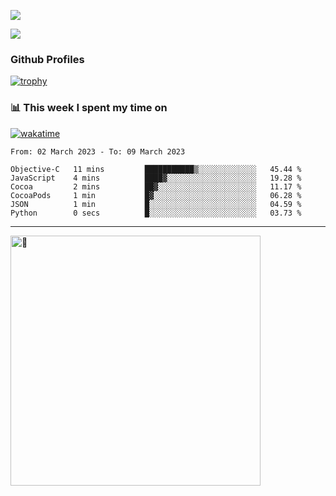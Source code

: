 ![](https://github-readme-activity-graph.cyclic.app/graph?username=WangGuibin&theme=github)

<img src="https://count.getloli.com/get/@WangGuibin.github.readme">

### Github Profiles 

[![trophy](https://github-profile-trophy.vercel.app/?username=WangGuibin&row=3&column=3&margin-w=15&margin-h=15&no-bg=true)](https://github.com/ryo-ma/github-profile-trophy)


### 📊 This week I spent my time on
 [![wakatime](https://wakatime.com/badge/user/407c6d8e-2c17-4c11-a4b0-1564a6f89458.svg)](https://wakatime.com/@407c6d8e-2c17-4c11-a4b0-1564a6f89458) 
<!-- [![CoderWGB's wakatime stats](https://github-readme-stats.vercel.app/api/wakatime?username=407c6d8e-2c17-4c11-a4b0-1564a6f89458)](https://github.com/WangGuibin/WangGuibin) -->


<!--START_SECTION:waka-->

```text
From: 02 March 2023 - To: 09 March 2023

Objective-C   11 mins         ███████████▒░░░░░░░░░░░░░   45.44 %
JavaScript    4 mins          ████▓░░░░░░░░░░░░░░░░░░░░   19.28 %
Cocoa         2 mins          ██▓░░░░░░░░░░░░░░░░░░░░░░   11.17 %
CocoaPods     1 min           █▓░░░░░░░░░░░░░░░░░░░░░░░   06.28 %
JSON          1 min           █░░░░░░░░░░░░░░░░░░░░░░░░   04.59 %
Python        0 secs          █░░░░░░░░░░░░░░░░░░░░░░░░   03.73 %
```

<!--END_SECTION:waka-->

---


<img alt="🦑" align="left"  width="400px" src="https://cdn.jsdelivr.net/gh/WangGuibin/WangGuibin@master/metrics.svg">
<!-- <img alt="🦑" align="left" width="400px" src="https://cdn.jsdelivr.net/gh/WangGuibin/WangGuibin@master/metrics.additional.svg"> -->


